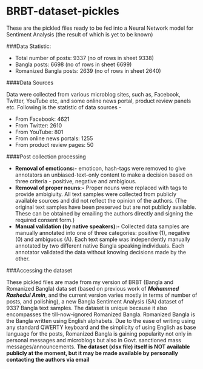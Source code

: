 # BRBT-dataset-pickles

These are the pickled files ready to be fed into a Neural Network model for Sentiment Analysis (the result of which is yet to be known) 

###Data Statistic:
  - Total number of posts: 9337   (no of rows in sheet 9338)
  - Bangla posts: 6698            (no of rows in sheet 6699)
  - Romanized Bangla posts: 2639  (no of rows in sheet 2640)

####Data Sources

Data were collected from various microblog sites, such as, Facebook, Twitter, YouTube etc, and some online news portal, product review panels etc. Following is the statistic of data sources -
- From Facebook: 4621
- From Twitter: 2610
- From YouTube: 801
- From online news portals: 1255
- From product review pages: 50

####Post collection processing

- **Removal of emoticons:-** emoticon, hash-tags were removed to give annotators an unbiased-text-only content to make a decision based on three criteria - positive, negative and ambigious. 
- **Removal of proper nouns:-** Proper nouns were replaced with <PN> tags to provide ambigiuity. All text samples were collected from publicly available sources and did not reflect the opinion of the authors. (The original text samples have been preserved but are not publicly available. These can be obtained by emailing the authors directly and signing the required consent form.) 
- **Manual validation (by native speakers):-** Collected data samples are manually annotated into one of three categories: positive (1), negative (0) and ambiguous (A). Each text sample was independently manually annotated by two different native Bangla speaking individuals. Each annotator validated the data without knowing decisions made by the other.

###Accessing the dataset

These pickled files are made from my version of BRBT (Bangla and Romanized Bangla) data set (based on previous work of _**Mohammed Rashedul Amin**_, and the current version varies mostly in terms of number of posts, and polishing), a new Bangla Sentiment Analysis (SA) dataset of 9337 Bangla text samples. The dataset is unique because it also encompasses the till-now-ignored Romanized Bangla. Romanized Bangla is the Bangla written using English alphabets. Due to the ease of writing using any standard QWERTY keyboard and the simplicity of using English as base language for the posts, Romanized Bangla is gaining popularity not only in personal messages and microblogs but also in Govt. sanctioned mass messages/announcements. **The dataset (xlsx file) itself is NOT available publicly at the moment, but it may be made available by personally contacting the authors via email**
